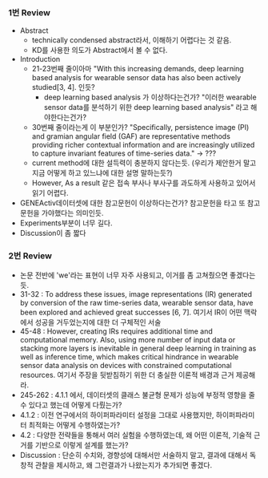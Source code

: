 ### 1번 Review
- Abstract 
    - technically condensed abstract라서, 이해하기 어렵다는 것 같음.
    - KD를 사용한 의도가 Abstract에서 볼 수 없다.
- Introduction
    - 21-23번째 줄이아마 "With this increasing demands, deep learning based analysis for wearable sensor data has also been actively studied[3, 4]. 인듯? 
        - deep learning based analysis 가 이상하다는건가? "이러한 wearable sensor data를 분석하기 위한 deep learning based analysis" 라고 해야한다는건가?
    - 30번째 줄이라는게 이 부분인가? "Specifically, persistence image (PI) and gramian angular field (GAF) are representative methods providing richer contextual information and are increasingly utilized to capture invariant features of time-series data." → ???
    - current method에 대한 설득력이 충분하지 않다는듯. (우리가 제안한거 말고 지금 어떻게 하고 있느냐에 대한 설명 말하는듯?)
    - However, As a result 같은 접속 부사나 부사구를 과도하게 사용하고 있어서 읽기 어렵다.
- GENEActiv데이터셋에 대한 참고문헌이 이상하다는건가? 참고문헌을 타고 또 참고문헌을 가야했다는 의미인듯.
- Experiments부분이 너무 길다.
- Discussion이 좀 짧다



### 2번 Review
- 논문 전반에 'we'라는 표현이 너무 자주 사용되고, 이거를 좀 고쳐줬으면 좋겠다는 듯.
- 31-32 : To address these issues, image representations (IR) generated by conversion of the raw time-series data, wearable sensor data, have been explored and achieved great successes [6, 7]. 여기서 IR이 어떤 맥락에서 성공을 거두었는지에 대한 더 구체적인 서술
- 45-48 : However, creating IRs requires additional time and computational memory. Also, using more number of input data or stacking more layers is inevitable in general deep learning in training as well as inference time, which makes critical hindrance in wearable sensor data analysis on devices with constrained computational resources. 여기서 주장을 뒷받침하기 위한 더 충실한 이론적 배경과 근거 제공해라. 
- 245-262 : 4.1.1 에서, 데이터셋의 클래스 불균형 문제가 성능에 부정적 영향을 줄 수 있다고 했는데 어떻게 다뤘는가?
- 4.1.2 : 이전 연구에서의 하이퍼파라미터 설정을 그대로 사용했지만, 하이퍼파라미터 최적화는 어떻게 수행하였는가?
- 4.2 : 다양한 전략들을 통해서 여러 실험을 수행하였는데, 왜 어떤 이론적, 기술적 근거를 기반으로 이렇게 설계를 했는가?
- Discussion : 단순히 수치와, 경향성에 대해서만 서술하지 말고, 결과에 대해서 독창적 관찰을 제시하고, 왜 그런결과가 나왔는지가 추가되면 좋겠다.